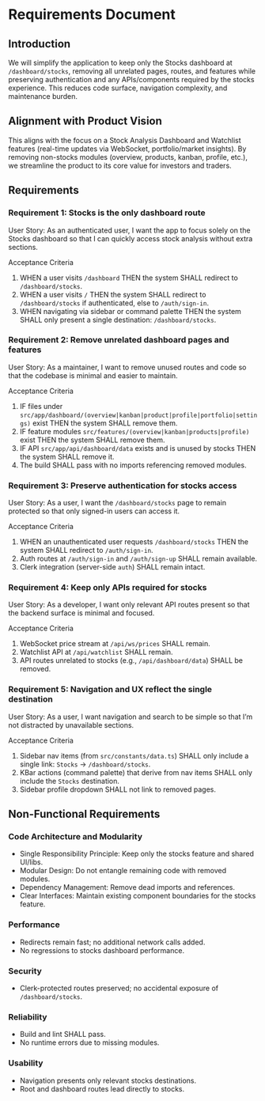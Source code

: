 # Requirements Document

## Introduction

We will simplify the application to keep only the Stocks dashboard at `/dashboard/stocks`, removing all unrelated pages, routes, and features while preserving authentication and any APIs/components required by the stocks experience. This reduces code surface, navigation complexity, and maintenance burden.

## Alignment with Product Vision

This aligns with the focus on a Stock Analysis Dashboard and Watchlist features (real-time updates via WebSocket, portfolio/market insights). By removing non-stocks modules (overview, products, kanban, profile, etc.), we streamline the product to its core value for investors and traders.

## Requirements

### Requirement 1: Stocks is the only dashboard route

User Story: As an authenticated user, I want the app to focus solely on the Stocks dashboard so that I can quickly access stock analysis without extra sections.

Acceptance Criteria

1. WHEN a user visits `/dashboard` THEN the system SHALL redirect to `/dashboard/stocks`.
2. WHEN a user visits `/` THEN the system SHALL redirect to `/dashboard/stocks` if authenticated, else to `/auth/sign-in`.
3. WHEN navigating via sidebar or command palette THEN the system SHALL only present a single destination: `/dashboard/stocks`.

### Requirement 2: Remove unrelated dashboard pages and features

User Story: As a maintainer, I want to remove unused routes and code so that the codebase is minimal and easier to maintain.

Acceptance Criteria

1. IF files under `src/app/dashboard/(overview|kanban|product|profile|portfolio|settings)` exist THEN the system SHALL remove them.
2. IF feature modules `src/features/(overview|kanban|products|profile)` exist THEN the system SHALL remove them.
3. IF API `src/app/api/dashboard/data` exists and is unused by stocks THEN the system SHALL remove it.
4. The build SHALL pass with no imports referencing removed modules.

### Requirement 3: Preserve authentication for stocks access

User Story: As a user, I want the `/dashboard/stocks` page to remain protected so that only signed-in users can access it.

Acceptance Criteria

1. WHEN an unauthenticated user requests `/dashboard/stocks` THEN the system SHALL redirect to `/auth/sign-in`.
2. Auth routes at `/auth/sign-in` and `/auth/sign-up` SHALL remain available.
3. Clerk integration (server-side `auth`) SHALL remain intact.

### Requirement 4: Keep only APIs required for stocks

User Story: As a developer, I want only relevant API routes present so that the backend surface is minimal and focused.

Acceptance Criteria

1. WebSocket price stream at `/api/ws/prices` SHALL remain.
2. Watchlist API at `/api/watchlist` SHALL remain.
3. API routes unrelated to stocks (e.g., `/api/dashboard/data`) SHALL be removed.

### Requirement 5: Navigation and UX reflect the single destination

User Story: As a user, I want navigation and search to be simple so that I’m not distracted by unavailable sections.

Acceptance Criteria

1. Sidebar nav items (from `src/constants/data.ts`) SHALL only include a single link: `Stocks` → `/dashboard/stocks`.
2. KBar actions (command palette) that derive from nav items SHALL only include the `Stocks` destination.
3. Sidebar profile dropdown SHALL not link to removed pages.

## Non-Functional Requirements

### Code Architecture and Modularity
- Single Responsibility Principle: Keep only the stocks feature and shared UI/libs.
- Modular Design: Do not entangle remaining code with removed modules.
- Dependency Management: Remove dead imports and references.
- Clear Interfaces: Maintain existing component boundaries for the stocks feature.

### Performance
- Redirects remain fast; no additional network calls added.
- No regressions to stocks dashboard performance.

### Security
- Clerk-protected routes preserved; no accidental exposure of `/dashboard/stocks`.

### Reliability
- Build and lint SHALL pass.
- No runtime errors due to missing modules.

### Usability
- Navigation presents only relevant stocks destinations.
- Root and dashboard routes lead directly to stocks.